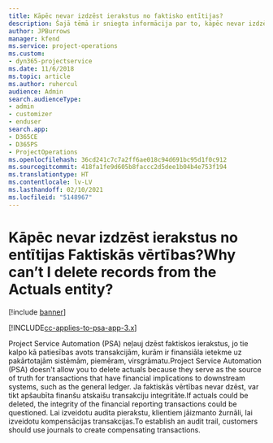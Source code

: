 ```yaml
---
title: Kāpēc nevar izdzēst ierakstus no faktisko entītijas?
description: Šajā tēmā ir sniegta informācija par to, kāpēc nevar izdzēst ierakstus no faktisko entītijas.
author: JPBurrows
manager: kfend
ms.service: project-operations
ms.custom:
- dyn365-projectservice
ms.date: 11/6/2018
ms.topic: article
ms.author: ruhercul
audience: Admin
search.audienceType:
- admin
- customizer
- enduser
search.app:
- D365CE
- D365PS
- ProjectOperations
ms.openlocfilehash: 36cd241c7c7a2ff6ae018c94d691bc95d1f0c912
ms.sourcegitcommit: 418fa1fe9d605b8faccc2d5dee1b04b4e753f194
ms.translationtype: HT
ms.contentlocale: lv-LV
ms.lasthandoff: 02/10/2021
ms.locfileid: "5148967"
---
```

# <a name="why-cant-i-delete-records-from-the-actuals-entity"></a><span data-ttu-id="27c84-103">Kāpēc nevar izdzēst ierakstus no entītijas Faktiskās vērtības?</span><span class="sxs-lookup"><span data-stu-id="27c84-103">Why can’t I delete records from the Actuals entity?</span></span>

[!include [banner](../includes/psa-now-project-operations.md)]

[!INCLUDE[cc-applies-to-psa-app-3.x](../includes/cc-applies-to-psa-app-3x.md)]

<span data-ttu-id="27c84-104">Project Service Automation (PSA) neļauj dzēst faktiskos ierakstus, jo tie kalpo kā patiesības avots transakcijām, kurām ir finansiāla ietekme uz pakārtotajām sistēmām, piemēram, virsgrāmatu.</span><span class="sxs-lookup"><span data-stu-id="27c84-104">Project Service Automation (PSA) doesn't allow you to delete actuals because they serve as the source of truth for transactions that have financial implications to downstream systems, such as the general ledger.</span></span> <span data-ttu-id="27c84-105">Ja faktiskās vērtības nevar dzēst, var tikt apšaubīta finanšu atskaišu transakciju integritāte.</span><span class="sxs-lookup"><span data-stu-id="27c84-105">If actuals could be deleted, the integrity of the financial reporting transactions could be questioned.</span></span> <span data-ttu-id="27c84-106">Lai izveidotu audita pierakstu, klientiem jāizmanto žurnāli, lai izveidotu kompensācijas transakcijas.</span><span class="sxs-lookup"><span data-stu-id="27c84-106">To establish an audit trail, customers should use journals to create compensating transactions.</span></span>

